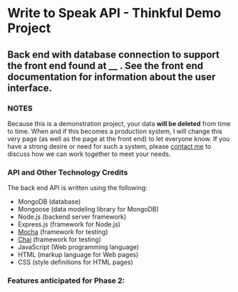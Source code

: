 # Write to Speak API - Thinkful Demo Project

## Back end with database connection to support the front end found at \_\_ . See the front end documentation for information about the user interface.

### NOTES

Because this is a demonstration project, your data **will be deleted** from time to time. When and if this becomes a production system, I will change this very page (as well as the page at the front end) to let everyone know. If you have a strong desire or need for such a system, please [contact me](http://mendoclick.com/contact.htm) to discuss how we can work together to meet your needs.

### API and Other Technology Credits

The back end API is written using the following:

-   MongoDB (database)
-   Mongoose (data modeling library for MongoDB)
-   Node.js (backend server framework)
-   Express.js (framework for Node.js)
-   [Mocha](http://mochajs.org) (framework for testing)
-   [Chai](http://chaijs.org) (framework for testing)
-   JavaScript (Web programming language)
-   HTML (markup language for Web pages)
-   CSS (style definitions for HTML pages)

### Features anticipated for Phase 2:
